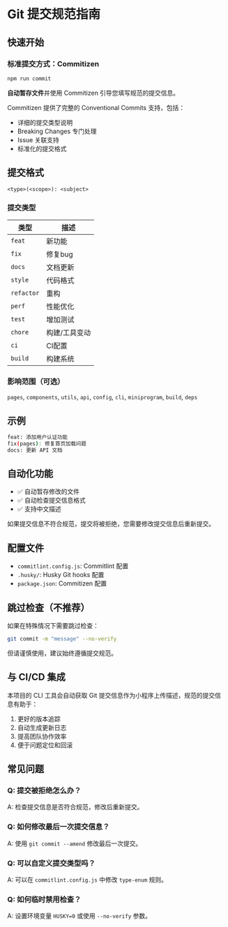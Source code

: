 # Git 提交规范指南

## 快速开始

### 标准提交方式：Commitizen
```bash
npm run commit
```
**自动暂存文件**并使用 Commitizen 引导您填写规范的提交信息。

Commitizen 提供了完整的 Conventional Commits 支持，包括：
- 详细的提交类型说明
- Breaking Changes 专门处理
- Issue 关联支持
- 标准化的提交格式

## 提交格式

```
<type>(<scope>): <subject>
```

### 提交类型

| 类型 | 描述 |
|------|------|
| `feat` | 新功能 |
| `fix` | 修复bug |
| `docs` | 文档更新 |
| `style` | 代码格式 |
| `refactor` | 重构 |
| `perf` | 性能优化 |
| `test` | 增加测试 |
| `chore` | 构建/工具变动 |
| `ci` | CI配置 |
| `build` | 构建系统 |

### 影响范围（可选）

`pages`, `components`, `utils`, `api`, `config`, `cli`, `miniprogram`, `build`, `deps`

## 示例

```bash
feat: 添加用户认证功能
fix(pages): 修复首页加载问题
docs: 更新 API 文档
```

## 自动化功能

- ✅ 自动暂存修改的文件
- ✅ 自动检查提交信息格式
- ✅ 支持中文描述

如果提交信息不符合规范，提交将被拒绝，您需要修改提交信息后重新提交。

## 配置文件

- `commitlint.config.js`: Commitlint 配置
- `.husky/`: Husky Git hooks 配置
- `package.json`: Commitizen 配置

## 跳过检查（不推荐）

如果在特殊情况下需要跳过检查：

```bash
git commit -m "message" --no-verify
```

但请谨慎使用，建议始终遵循提交规范。

## 与 CI/CD 集成

本项目的 CLI 工具会自动获取 Git 提交信息作为小程序上传描述，规范的提交信息有助于：

1. 更好的版本追踪
2. 自动生成更新日志
3. 提高团队协作效率
4. 便于问题定位和回滚

## 常见问题

### Q: 提交被拒绝怎么办？
A: 检查提交信息是否符合规范，修改后重新提交。

### Q: 如何修改最后一次提交信息？
A: 使用 `git commit --amend` 修改最后一次提交。

### Q: 可以自定义提交类型吗？
A: 可以在 `commitlint.config.js` 中修改 `type-enum` 规则。

### Q: 如何临时禁用检查？
A: 设置环境变量 `HUSKY=0` 或使用 `--no-verify` 参数。

